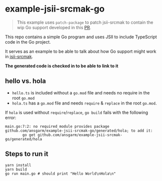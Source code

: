 # example-jsii-srcmak-go

> This example uses `patch-package` to patch jsii-srcmak to contain the wip Go support developed in this [PR](https://github.com/cdklabs/jsii-srcmak/pull/476).

This repo contains a simple Go program and uses JSII to include TypeScript code in the Go project.  

It serves as an example to be able to talk about how Go support might work in [jsii-srcmak](https://github.com/cdklabs/jsii-srcmak).

**The generated code is checked in to be able to link to it**

## hello vs. hola
- `hello.ts` is included without a `go.mod` file and needs no require in the root `go.mod`
- `hola.ts` has a `go.mod` file and needs `require` & `replace` in the root `go.mod`.

If `hola` is used without `require`/`replace`, `go build` fails with the following error:
```
main.go:7:2: no required module provides package github.com/ansgarm/example-jsii-srcmak-go/generated/hola; to add it:
        go get github.com/ansgarm/example-jsii-srcmak-go/generated/hola
```

## Steps to run it
```
yarn install
yarn build
go run main.go # should print "Hello World\nHola\n"
```